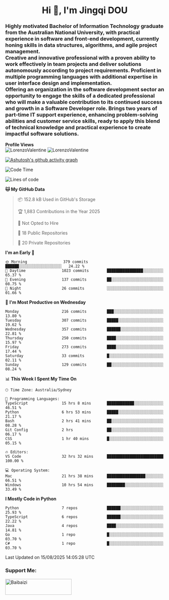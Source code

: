 <h1 align="center">Hi 👋, I'm Jingqi DOU</h1>
<h3 align="left">
Highly motivated Bachelor of Information Technology graduate from the Australian National University, with practical experience in software and front-end development, currently honing skills in data structures, algorithms, and agile project management. <br>
Creative and innovative professional with a proven ability to work effectively in team projects and deliver solutions autonomously according to project requirements. Proficient in multiple programming languages with additional expertise in user interface design and implementation. <br>
Offering an organization in the software development sector an opportunity to engage the skills of a dedicated professional who will make a valuable contribution to its continued success and growth in a Software Developer role. Brings two years of part-time IT support experience, enhancing problem-solving abilities and customer service skills, ready to apply this blend of technical knowledge and practical experience to create impactful software solutions. 
</h3>

**Profile Views**<br>
<img src="https://count.getloli.com/@LorenzoValentine?name=LorenzoValentine&theme=asoul&padding=7&offset=0&align=center&scale=2&pixelated=1&darkmode=auto&prefix=020315" alt="LorenzoValentine" theme="rule34" />
<img src="https://count.getloli.com/@LorenzoValentine?name=LorenzoValentine&theme=food&padding=7&offset=0&align=center&scale=2&pixelated=1&darkmode=auto&prefix=020315" alt="LorenzoValentine" theme="rule34" />

[![Ashutosh's github activity graph](https://github-readme-activity-graph.vercel.app/graph?username=LorenzoValentine&theme=rogue)](https://github.com/ashutosh00710/github-readme-activity-graph)

<!--START_SECTION:waka-->
![Code Time](http://img.shields.io/badge/Code%20Time-2%2C189%20hrs%2041%20mins-blue)

![Lines of code](https://img.shields.io/badge/From%20Hello%20World%20I%27ve%20Written-348.9%20thousand%20lines%20of%20code-blue)

**🐱 My GitHub Data** 

> 📦 152.8 kB Used in GitHub's Storage 
 > 
> 🏆 1,883 Contributions in the Year 2025
 > 
> 🚫 Not Opted to Hire
 > 
> 📜 18 Public Repositories 
 > 
> 🔑 20 Private Repositories 
 > 
**I'm an Early 🐤** 

```text
🌞 Morning                379 commits         ██████░░░░░░░░░░░░░░░░░░░   24.22 % 
🌆 Daytime                1023 commits        ████████████████░░░░░░░░░   65.37 % 
🌃 Evening                137 commits         ██░░░░░░░░░░░░░░░░░░░░░░░   08.75 % 
🌙 Night                  26 commits          ░░░░░░░░░░░░░░░░░░░░░░░░░   01.66 % 
```
📅 **I'm Most Productive on Wednesday** 

```text
Monday                   216 commits         ███░░░░░░░░░░░░░░░░░░░░░░   13.80 % 
Tuesday                  307 commits         █████░░░░░░░░░░░░░░░░░░░░   19.62 % 
Wednesday                357 commits         ██████░░░░░░░░░░░░░░░░░░░   22.81 % 
Thursday                 250 commits         ████░░░░░░░░░░░░░░░░░░░░░   15.97 % 
Friday                   273 commits         ████░░░░░░░░░░░░░░░░░░░░░   17.44 % 
Saturday                 33 commits          █░░░░░░░░░░░░░░░░░░░░░░░░   02.11 % 
Sunday                   129 commits         ██░░░░░░░░░░░░░░░░░░░░░░░   08.24 % 
```


📊 **This Week I Spent My Time On** 

```text
🕑︎ Time Zone: Australia/Sydney

💬 Programming Languages: 
TypeScript               15 hrs 8 mins       ████████████░░░░░░░░░░░░░   46.51 % 
Python                   6 hrs 53 mins       █████░░░░░░░░░░░░░░░░░░░░   21.17 % 
Bash                     2 hrs 41 mins       ██░░░░░░░░░░░░░░░░░░░░░░░   08.28 % 
Git Config               2 hrs               ██░░░░░░░░░░░░░░░░░░░░░░░   06.17 % 
CSS                      1 hr 40 mins        █░░░░░░░░░░░░░░░░░░░░░░░░   05.15 % 

🔥 Editors: 
VS Code                  32 hrs 32 mins      █████████████████████████   100.00 % 

💻 Operating System: 
Mac                      21 hrs 38 mins      █████████████████░░░░░░░░   66.51 % 
Windows                  10 hrs 54 mins      ████████░░░░░░░░░░░░░░░░░   33.49 % 
```

**I Mostly Code in Python** 

```text
Python                   7 repos             ██████░░░░░░░░░░░░░░░░░░░   25.93 % 
TypeScript               6 repos             ██████░░░░░░░░░░░░░░░░░░░   22.22 % 
Java                     4 repos             ████░░░░░░░░░░░░░░░░░░░░░   14.81 % 
Go                       1 repo              █░░░░░░░░░░░░░░░░░░░░░░░░   03.70 % 
C#                       1 repo              █░░░░░░░░░░░░░░░░░░░░░░░░   03.70 % 
```




 Last Updated on 15/08/2025 14:05:28 UTC
<!--END_SECTION:waka-->

<!-- [![willianrod's wakatime stats](https://github-readme-stats.vercel.app/api/wakatime?username=lorenzoval2050)](https://github.com/anuraghazra/github-readme-stats) -->


<h3 align="left">Support Me:</h3>
<p><a href="https://www.buymeacoffee.com/Baibaizi"> <img align="left" src="https://cdn.buymeacoffee.com/buttons/v2/default-yellow.png" height="50" width="210" alt="Baibaizi" /></a></p><br><br>
